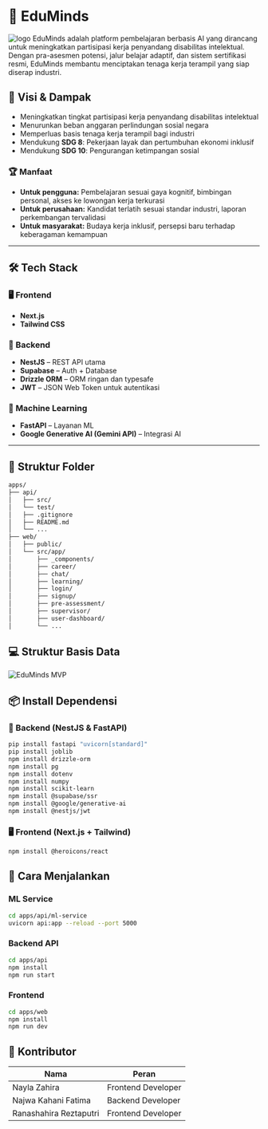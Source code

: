 # 🧠 EduMinds

![logo](https://github.com/user-attachments/assets/d18d4337-392f-43f6-8def-a0e87c06a671)
EduMinds adalah platform pembelajaran berbasis AI yang dirancang untuk meningkatkan partisipasi kerja penyandang disabilitas intelektual. Dengan pra-asesmen potensi, jalur belajar adaptif, dan sistem sertifikasi resmi, EduMinds membantu menciptakan tenaga kerja terampil yang siap diserap industri.

## 🎯 Visi & Dampak

- Meningkatkan tingkat partisipasi kerja penyandang disabilitas intelektual
- Menurunkan beban anggaran perlindungan sosial negara
- Memperluas basis tenaga kerja terampil bagi industri
- Mendukung **SDG 8**: Pekerjaan layak dan pertumbuhan ekonomi inklusif
- Mendukung **SDG 10**: Pengurangan ketimpangan sosial

### 🏆 Manfaat

- **Untuk pengguna:** Pembelajaran sesuai gaya kognitif, bimbingan personal, akses ke lowongan kerja terkurasi
- **Untuk perusahaan:** Kandidat terlatih sesuai standar industri, laporan perkembangan tervalidasi
- **Untuk masyarakat:** Budaya kerja inklusif, persepsi baru terhadap keberagaman kemampuan

---

## 🛠️ Tech Stack

### 🖥️ Frontend
- **Next.js**
- **Tailwind CSS**

### 🔧 Backend
- **NestJS** – REST API utama
- **Supabase** – Auth + Database
- **Drizzle ORM** – ORM ringan dan typesafe
- **JWT** – JSON Web Token untuk autentikasi

### 🤖 Machine Learning
- **FastAPI** – Layanan ML
- **Google Generative AI (Gemini API)** – Integrasi AI

---

## 📁 Struktur Folder

```bash
apps/
├── api/
│   ├── src/
│   └── test/
│   ├── .gitignore
│   ├── README.md
│   └── ...
├── web/
│   ├── public/
│   └── src/app/
│       ├── _components/
│       ├── career/
│       ├── chat/
│       ├── learning/
│       ├── login/
│       ├── signup/
│       ├── pre-assessment/
│       ├── supervisor/
│       ├── user-dashboard/
│       └── ...
```

## 💻 Struktur Basis Data
![EduMinds MVP](https://github.com/user-attachments/assets/d8a5f4ea-3c26-4a65-85c9-ef4acb779ea0)


## 📦 Install Dependensi

### 🔧 Backend (NestJS & FastAPI)

```bash
pip install fastapi "uvicorn[standard]"
pip install joblib
npm install drizzle-orm
npm install pg
npm install dotenv
npm install numpy
npm install scikit-learn
npm install @supabase/ssr
npm install @google/generative-ai
npm install @nestjs/jwt
```

### 🖥️ Frontend (Next.js + Tailwind)

```bash
npm install @heroicons/react
```


## 🚀 Cara Menjalankan

### ML Service
```bash
cd apps/api/ml-service
uvicorn api:app --reload --port 5000
```

### Backend API
```bash
cd apps/api
npm install
npm run start
```

### Frontend
```bash
cd apps/web
npm install
npm run dev
```

## 👥 Kontributor

| Nama                    | Peran               |
|-------------------------|---------------------|
| Nayla Zahira            | Frontend Developer  |
| Najwa Kahani Fatima     | Backend Developer   |
| Ranashahira Reztaputri  | Frontend Developer  |
